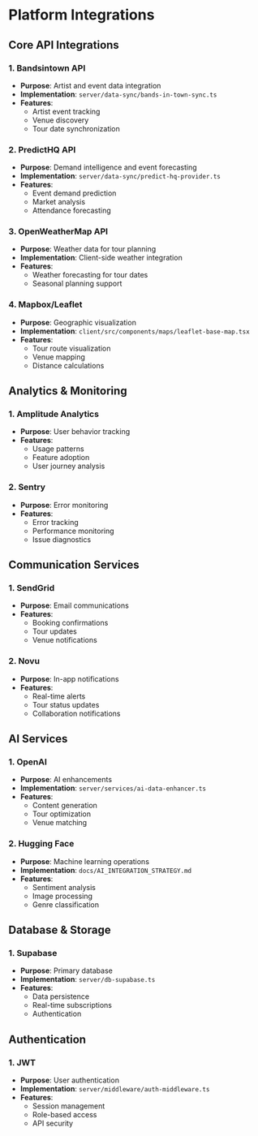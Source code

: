 
# Platform Integrations

## Core API Integrations

### 1. Bandsintown API
- **Purpose**: Artist and event data integration
- **Implementation**: `server/data-sync/bands-in-town-sync.ts`
- **Features**:
  - Artist event tracking
  - Venue discovery
  - Tour date synchronization

### 2. PredictHQ API
- **Purpose**: Demand intelligence and event forecasting
- **Implementation**: `server/data-sync/predict-hq-provider.ts`
- **Features**:
  - Event demand prediction
  - Market analysis
  - Attendance forecasting

### 3. OpenWeatherMap API
- **Purpose**: Weather data for tour planning
- **Implementation**: Client-side weather integration
- **Features**:
  - Weather forecasting for tour dates
  - Seasonal planning support

### 4. Mapbox/Leaflet
- **Purpose**: Geographic visualization
- **Implementation**: `client/src/components/maps/leaflet-base-map.tsx`
- **Features**:
  - Tour route visualization
  - Venue mapping
  - Distance calculations

## Analytics & Monitoring

### 1. Amplitude Analytics
- **Purpose**: User behavior tracking
- **Features**:
  - Usage patterns
  - Feature adoption
  - User journey analysis

### 2. Sentry
- **Purpose**: Error monitoring
- **Features**:
  - Error tracking
  - Performance monitoring
  - Issue diagnostics

## Communication Services

### 1. SendGrid
- **Purpose**: Email communications
- **Features**:
  - Booking confirmations
  - Tour updates
  - Venue notifications

### 2. Novu
- **Purpose**: In-app notifications
- **Features**:
  - Real-time alerts
  - Tour status updates
  - Collaboration notifications

## AI Services

### 1. OpenAI
- **Purpose**: AI enhancements
- **Implementation**: `server/services/ai-data-enhancer.ts`
- **Features**:
  - Content generation
  - Tour optimization
  - Venue matching

### 2. Hugging Face
- **Purpose**: Machine learning operations
- **Implementation**: `docs/AI_INTEGRATION_STRATEGY.md`
- **Features**:
  - Sentiment analysis
  - Image processing
  - Genre classification

## Database & Storage

### 1. Supabase
- **Purpose**: Primary database
- **Implementation**: `server/db-supabase.ts`
- **Features**:
  - Data persistence
  - Real-time subscriptions
  - Authentication

## Authentication

### 1. JWT
- **Purpose**: User authentication
- **Implementation**: `server/middleware/auth-middleware.ts`
- **Features**:
  - Session management
  - Role-based access
  - API security

